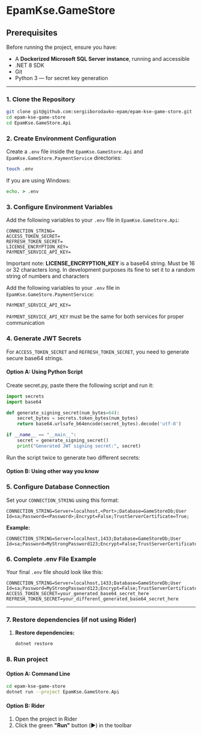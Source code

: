 # EpamKse.GameStore

## Prerequisites

Before running the project, ensure you have:
- A **Dockerized Microsoft SQL Server instance**, running and accessible
- .NET 8 SDK
- Git
- Python 3 — for secret key generation

---


### 1. **Clone the Repository**

```bash
git clone git@github.com:sergiiborodavko-epam/epam-kse-game-store.git
cd epam-kse-game-store
cd EpamKse.GameStore.Api
```

### 2. **Create Environment Configuration**

Create a `.env` file inside the `EpamKse.GameStore.Api` and `EpamKse.GameStore.PaymentService` directories:

```bash
touch .env
```

If you are using Windows:
```cmd
echo. > .env
```
### 3. **Configure Environment Variables**

Add the following variables to your `.env` file in `EpamKse.GameStore.Api`:

```env
CONNECTION_STRING=
ACCESS_TOKEN_SECRET=
REFRESH_TOKEN_SECRET=
LICENSE_ENCRYPTION_KEY=
PAYMENT_SERVICE_API_KEY=
```
Important note: **LICENSE_ENCRYPTION_KEY** is a base64 string. Must be 16 or 32 characters long. In development purposes its fine to set it to a random string of numbers and characters

Add the following variables to your `.env` file in `EpamKse.GameStore.PaymentService`:

```env
PAYMENT_SERVICE_API_KEY=
```

`PAYMENT_SERVICE_API_KEY` must be the same for both services for proper communication

### 4. **Generate JWT Secrets**

For `ACCESS_TOKEN_SECRET` and `REFRESH_TOKEN_SECRET`, you need to generate secure base64 strings.

#### **Option A: Using Python Script**

Create secret.py, paste there the following script and run it:

```python
import secrets
import base64

def generate_signing_secret(num_bytes=64):
    secret_bytes = secrets.token_bytes(num_bytes)
    return base64.urlsafe_b64encode(secret_bytes).decode('utf-8')

if __name__ == "__main__":
    secret = generate_signing_secret()
    print("Generated JWT signing secret:", secret)
```

Run the script twice to generate two different secrets:

#### **Option B: Using other way you know**


### 5. **Configure Database Connection**

Set your `CONNECTION_STRING` using this format:

```env
CONNECTION_STRING=Server=localhost,<Port>;Database=GameStoreDb;User Id=sa;Password=<Password>;Encrypt=False;TrustServerCertificate=True;
```

**Example:**
```env
CONNECTION_STRING=Server=localhost,1433;Database=GameStoreDb;User Id=sa;Password=MyStrongPassword123;Encrypt=False;TrustServerCertificate=True;
```

### 6. **Complete .env File Example**

Your final `.env` file should look like this:

```env
CONNECTION_STRING=Server=localhost,1433;Database=GameStoreDb;User Id=sa;Password=MyStrongPassword123;Encrypt=False;TrustServerCertificate=True;
ACCESS_TOKEN_SECRET=your_generated_base64_secret_here
REFRESH_TOKEN_SECRET=your_different_generated_base64_secret_here
```

---

### 7. Restore dependencies (if not using Rider)

1. **Restore dependencies:**
   ```bash
   dotnet restore
   ```


### 8. Run project

#### **Option A: Command Line**
```bash
cd epam-kse-game-store
dotnet run --project EpamKse.GameStore.Api
```

#### **Option B: Rider**
1. Open the project in Rider
2. Click the green **"Run"** button (▶️) in the toolbar

